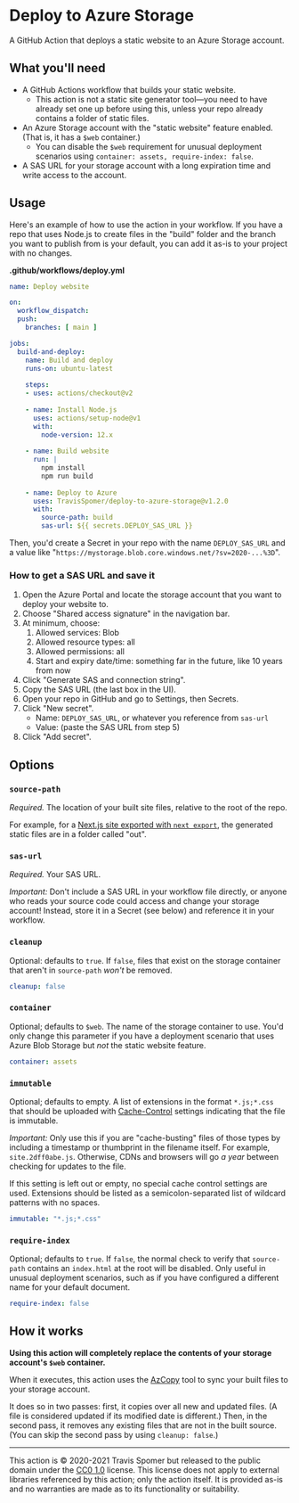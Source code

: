 # Deploy to Azure Storage

A GitHub Action that deploys a static website to an Azure Storage account.

## What you'll need

* A GitHub Actions workflow that builds your static website.
	* This action is not a static site generator tool—you need to have already set one up before using this, unless your repo already contains a folder of static files.
* An Azure Storage account with the "static website" feature enabled. (That is, it has a `$web` container.)
	* You can disable the `$web` requirement for unusual deployment scenarios using `container: assets, require-index: false`.
* A SAS URL for your storage account with a long expiration time and write access to the account.

## Usage

Here's an example of how to use the action in your workflow. If you have a repo that uses Node.js to create files in the "build" folder and the branch you want to publish from is your default, you can add it as-is to your project with no changes.

**.github/workflows/deploy.yml**

```yaml
name: Deploy website

on:
  workflow_dispatch:
  push:
    branches: [ main ]

jobs:
  build-and-deploy:
    name: Build and deploy
    runs-on: ubuntu-latest
    
    steps:
    - uses: actions/checkout@v2
      
    - name: Install Node.js
      uses: actions/setup-node@v1
      with:
        node-version: 12.x
      
    - name: Build website
      run: |
        npm install
        npm run build
        
    - name: Deploy to Azure
      uses: TravisSpomer/deploy-to-azure-storage@v1.2.0
      with:
        source-path: build
        sas-url: ${{ secrets.DEPLOY_SAS_URL }}
```

Then, you'd create a Secret in your repo with the name `DEPLOY_SAS_URL` and a value like "`https://mystorage.blob.core.windows.net/?sv=2020-...%3D`".

### How to get a SAS URL and save it

1. Open the Azure Portal and locate the storage account that you want to deploy your website to.
2. Choose "Shared access signature" in the navigation bar.
3. At minimum, choose:
	1. Allowed services: Blob
	2. Allowed resource types: all
	3. Allowed permissions: all
	4. Start and expiry date/time: something far in the future, like 10 years from now
4. Click "Generate SAS and connection string".
5. Copy the SAS URL (the last box in the UI).
6. Open your repo in GitHub and go to Settings, then Secrets.
7. Click "New secret".
	* Name: `DEPLOY_SAS_URL`, or whatever you reference from `sas-url`
	* Value: (paste the SAS URL from step 5)
8. Click "Add secret".

## Options

### `source-path`

*Required.* The location of your built site files, relative to the root of the repo.

For example, for a [Next.js site exported with `next export`](https://nextjs.org/docs/advanced-features/static-html-export), the generated static files are in a folder called "out".

### `sas-url`

*Required.* Your SAS URL.

*Important:* Don't include a SAS URL in your workflow file directly, or anyone who reads your source code could access and change your storage account! Instead, store it in a Secret (see below) and reference it in your workflow.

### `cleanup`

Optional: defaults to `true`. If `false`, files that exist on the storage container that aren't in `source-path` *won't* be removed.

```yaml
cleanup: false
```

### `container`

Optional; defaults to `$web`. The name of the storage container to use. You'd only change this parameter if you have a deployment scenario that uses Azure Blob Storage but *not* the static website feature.

```yaml
container: assets
```

### `immutable`

Optional; defaults to empty. A list of extensions in the format `*.js;*.css` that should be uploaded with [Cache-Control](https://csswizardry.com/2019/03/cache-control-for-civilians/) settings indicating that the file is immutable.

*Important:* Only use this if you are "cache-busting" files of those types by including a timestamp or thumbprint in the filename itself. For example, `site.2dff0abe.js`. Otherwise, CDNs and browsers will go *a year* between checking for updates to the file.

If this setting is left out or empty, no special cache control settings are used. Extensions should be listed as a semicolon-separated list of wildcard patterns with no spaces.

```yaml
immutable: "*.js;*.css"
```

### `require-index`

Optional; defaults to `true`. If `false`, the normal check to verify that `source-path` contains an `index.html` at the root will be disabled. Only useful in unusual deployment scenarios, such as if you have configured a different name for your default document.

```yaml
require-index: false
```

## How it works

**Using this action will completely replace the contents of your storage account's `$web` container.**

When it executes, this action uses the [AzCopy](https://docs.microsoft.com/en-us/azure/storage/common/storage-use-azcopy-v10) tool to sync your built files to your storage account.

It does so in two passes: first, it copies over all new and updated files. (A file is considered updated if its modified date is different.) Then, in the second pass, it removes any existing files that are not in the built source. (You can skip the second pass by using `cleanup: false`.)

---

This action is © 2020-2021 Travis Spomer but released to the public domain under the [CC0 1.0](https://creativecommons.org/publicdomain/zero/1.0) license. This license does not apply to external libraries referenced by this action; only the action itself. It is provided as-is and no warranties are made as to its functionality or suitability.
